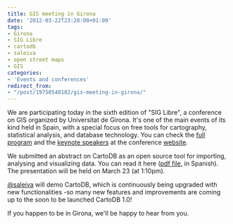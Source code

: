 ```yaml
---
title: GIS meeting in Girona
date: '2012-03-22T23:20:00+01:00'
tags:
- Girona
- SIG Libre
- cartodb
- saleiva
- open street maps
- GIS
categories:
- 'Events and conferences'
redirect_from:
- "/post/19750548182/gis-meeting-in-girona/"
---
```


We are participating today in the sixth edition of "SIG Libre", a conference on GIS organized by Universitat de Girona. It's one of the main events of its kind held in Spain, with a special focus on free tools for cartography, statistical analysis, and database technology. You can check the <a href="http://www.sigte.udg.edu/jornadassiglibre2012/programa/jornadas">full program</a> and the <a href="http://www.sigte.udg.edu/jornadassiglibre2012/programa/ponentes">keynote speakers</a> at the conference <a href="http://www.sigte.udg.edu/jornadassiglibre2012/">website</a>. 

We submitted an abstract on CartoDB as an open source tool for importing, analysing and visualizing data. You can read it here (<a href="http://www.sigte.udg.edu/jornadassiglibre2012/uploads/abstracts/abstracts2012/a39.pdf">pdf file</a>, in Spanish). The presentation will be held on March 23 (at 1:10pm).

<a href="https://twitter.com/#!/saleiva">@saleiva</a> will demo CartoDB, which is continuously being upgraded with new functionalities -so many new features and improvements are coming up to the soon to be launched CartoDB 1.0! 

If you happen to be in Girona, we'll be happy to hear from you. 
